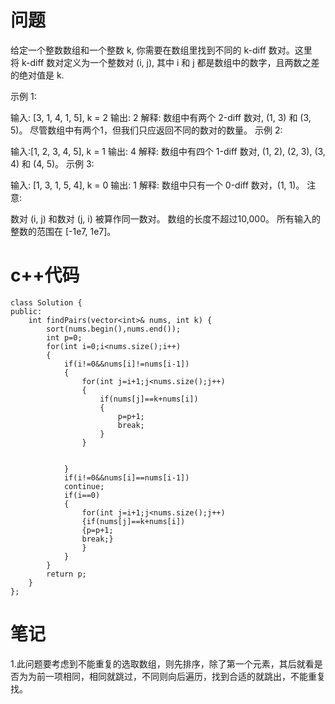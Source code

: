 # 问题
给定一个整数数组和一个整数 k, 你需要在数组里找到不同的 k-diff 数对。这里将 k-diff 数对定义为一个整数对 (i, j), 其中 i 和 j 都是数组中的数字，且两数之差的绝对值是 k.

示例 1:

输入: [3, 1, 4, 1, 5], k = 2
输出: 2
解释: 数组中有两个 2-diff 数对, (1, 3) 和 (3, 5)。
尽管数组中有两个1，但我们只应返回不同的数对的数量。
示例 2:

输入:[1, 2, 3, 4, 5], k = 1
输出: 4
解释: 数组中有四个 1-diff 数对, (1, 2), (2, 3), (3, 4) 和 (4, 5)。
示例 3:

输入: [1, 3, 1, 5, 4], k = 0
输出: 1
解释: 数组中只有一个 0-diff 数对，(1, 1)。
注意:

数对 (i, j) 和数对 (j, i) 被算作同一数对。
数组的长度不超过10,000。
所有输入的整数的范围在 [-1e7, 1e7]。
# c++代码
```
class Solution {
public:
    int findPairs(vector<int>& nums, int k) {
        sort(nums.begin(),nums.end());
        int p=0;
        for(int i=0;i<nums.size();i++)
        {
            if(i!=0&&nums[i]!=nums[i-1])
            {
                for(int j=i+1;j<nums.size();j++)
                {
                    if(nums[j]==k+nums[i])
                    {
                        p=p+1;
                        break;
                    }
                }


            }
            if(i!=0&&nums[i]==nums[i-1])
            continue;
            if(i==0)
            {
                for(int j=i+1;j<nums.size();j++)
                {if(nums[j]==k+nums[i])
                {p=p+1;
                break;}
                }
            }
        }
        return p;
    }
};
```
# 笔记
1.此问题要考虑到不能重复的选取数组，则先排序，除了第一个元素，其后就看是否为为前一项相同，相同就跳过，不同则向后遍历，找到合适的就跳出，不能重复找。

